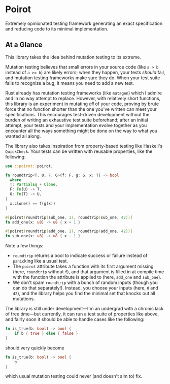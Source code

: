 # Poirot
Extremely opinionated testing framework generating an exact specification and reducing code to its minimal implementation.

## At a Glance
This library takes the idea behind mutation testing to its extreme.

Mutation testing believes that small errors in your source code (like `a > b` instead of `a >= b`) are likely errors; when they happen, your tests _should_ fail, and mutation testing frameworks make sure they do. When your test suite fails to recognize a bug, it means you need to add a new test.

Rust already has mutation testing frameworks (like `mutagen`) which I admire and in no way attempt to replace. However, with relatively short functions, this library is an experiment in mutating _all_ of your code, proving by brute force that no function shorter than the one you've written can meet your specifications. This encourages test-driven development without the burden of writing an exhaustive test suite beforehand; after an initial attempt, your tests and your implementation evolve together as you encounter all the ways something might be done on the way to what you wanted all along.

The library also takes inspiration from property-based testing like Haskell's `QuickCheck`. Your tests can be written with reusable properties, like the following:
```rust
use ::poirot::poirot;

fn roundtrip<T, U, F, G>(f: F, g: G, x: T) -> bool
  where
  T: PartialEq + Clone,
  F: Fn(U) -> T,
  G: Fn(T) -> U,
{
  x.clone() == f(g(x))
}

#[poirot(roundtrip(sub_one, 1), roundtrip(sub_one, 42))]
fn add_one(x: u8) -> u8 { x + 1 }

#[poirot(roundtrip(add_one, 1), roundtrip(add_one, 42))]
fn sub_one(x: u8) -> u8 { x - 1 }
```
Note a few things:
- `roundtrip` returns a bool to indicate success or failure instead of `panic`king like a usual test.
- The `poirot` attribute takes a function with its first argument missing (here, `roundtrip` without `f`), and that argument is filled in at compile time with the function the attribute is applied to (here, `add_one` and `sub_one`).
- We don't spam `roundtrip` with a bunch of random inputs (though you can do that separately!). Instead, you choose your inputs (here, `0` and `42`), and the library helps you find the minimal set that knocks out all mutations.

The library is still under development—I'm an undergrad with a chronic lack of free time—but currently, it can run a test suite of properties like above, and fairly soon it should be able to handle cases like the following:
```rust
fn is_true(b: bool) -> bool {
    if b { true } else { false }
}
```
should very quickly become
```rust
fn is_true(b: bool) -> bool {
    b
}
```
which usual mutation testing could never (and doesn't aim to) fix.
